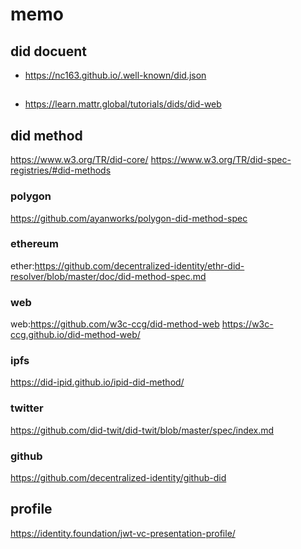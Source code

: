 # memo

## did docuent
- https://nc163.github.io/.well-known/did.json


##
- https://learn.mattr.global/tutorials/dids/did-web


## did method
https://www.w3.org/TR/did-core/
https://www.w3.org/TR/did-spec-registries/#did-methods

### polygon
https://github.com/ayanworks/polygon-did-method-spec

### ethereum
ether:https://github.com/decentralized-identity/ethr-did-resolver/blob/master/doc/did-method-spec.md

### web
web:https://github.com/w3c-ccg/did-method-web
https://w3c-ccg.github.io/did-method-web/

### ipfs
https://did-ipid.github.io/ipid-did-method/

### twitter
https://github.com/did-twit/did-twit/blob/master/spec/index.md

### github
https://github.com/decentralized-identity/github-did


## profile
https://identity.foundation/jwt-vc-presentation-profile/
